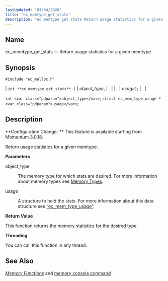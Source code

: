```yaml
---
lastUpdated: "03/04/2020"
title: "ec_memtype_get_stats"
description: "ec memtype get stats Return usage statistics for a given memtype int ec memtype get stats object type usage int object type struct ec mem type usage usage Configuration Change This feature is available starting from Momentum 3 0 18 Return usage statistics for a given memtype object type The..."
---
```


<a name="apis.ec_memtype_get_stats"></a> 
## Name

ec_memtype_get_stats — Return usage statistics for a given memtype

## Synopsis

`#include "ec_malloc.h"`

| `int **ec_memtype_get_stats** (` | <var class="pdparam">object_type</var>, |   |
|   | <var class="pdparam">usage</var>`)`; |   |

`int <var class="pdparam">object_type</var>`;
`struct ec_mem_type_usage * <var class="pdparam">usage</var>`;<a name="idp54851952"></a> 
## Description

**Configuration Change. ** This feature is available starting from Momentum 3.0.18.

Return usage statistics for a given memtype.

**<a name="idp54854864"></a> Parameters**

<dl class="variablelist">

<dt>object_type</dt>

<dd>

The memory type for which stats are desired. For more information about memory types see [Memory Types](/momentum/3/3-api/arch-primary-apis#arch.memory.types).

</dd>

<dt>usage</dt>

<dd>

A structure to hold the stats. For more information about this data structure see [“ec_mem_type_usage”](/momentum/3/3-api/structs-ec-mem-type-usage).

</dd>

</dl>

**<a name="idp54860880"></a> Return Value**

This function returns the memory statistics for the desired type.

**<a name="idp54861840"></a> Threading**

You can call this function in any thread.

<a name="idp54862928"></a> 
## See Also

[*Memory Functions*](/momentum/3/3-api/3-api-memory) and [memory console command](/momentum/3/3-reference/3-reference-console-commands-memory)